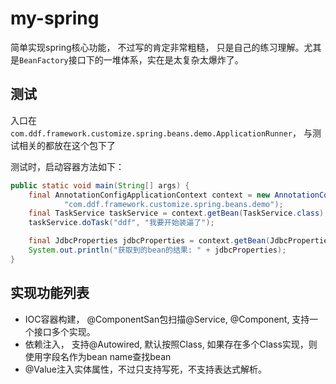 # my-spring
简单实现spring核心功能， 不过写的肯定非常粗糙， 只是自己的练习理解。尤其是`BeanFactory`接口下的一堆体系，实在是太复杂太爆炸了。

## 测试
入口在`com.ddf.framework.customize.spring.beans.demo.ApplicationRunner`， 与测试相关的都放在这个包下了

测试时，启动容器方法如下：
```java
public static void main(String[] args) {
    final AnnotationConfigApplicationContext context = new AnnotationConfigApplicationContext(
            "com.ddf.framework.customize.spring.beans.demo");
    final TaskService taskService = context.getBean(TaskService.class);
    taskService.doTask("ddf", "我要开始装逼了");

    final JdbcProperties jdbcProperties = context.getBean(JdbcProperties.class);
    System.out.println("获取到的bean的结果: " + jdbcProperties);
}
```

## 实现功能列表

- IOC容器构建， @ComponentSan包扫描@Service, @Component, 支持一个接口多个实现。
- 依赖注入， 支持@Autowired, 默认按照Class, 如果存在多个Class实现，则使用字段名作为bean name查找bean
- @Value注入实体属性，不过只支持写死，不支持表达式解析。
